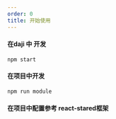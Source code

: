 ```yaml
---
order: 0
title: 开始使用
---
```


#### 在daji 中 开发
```
npm start
```

#### 在项目中开发
```
npm run module
```

#### 在项目中配置参考 react-stared框架

